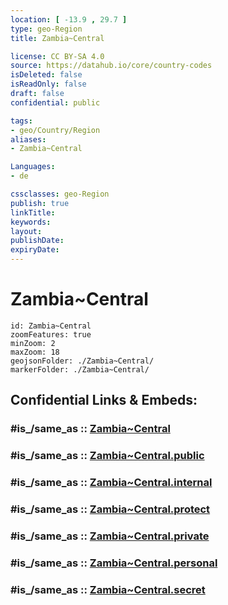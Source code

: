 ```yaml
---
location: [ -13.9 , 29.7 ] 
type: geo-Region
title: Zambia~Central

license: CC BY-SA 4.0
source: https://datahub.io/core/country-codes
isDeleted: false
isReadOnly: false
draft: false
confidential: public

tags:
- geo/Country/Region
aliases:
- Zambia~Central

Languages:
- de

cssclasses: geo-Region
publish: true
linkTitle: 
keywords: 
layout: 
publishDate: 
expiryDate: 
---
```


# Zambia~Central

```leaflet
id: Zambia~Central
zoomFeatures: true 
minZoom: 2 
maxZoom: 18
geojsonFolder: ./Zambia~Central/
markerFolder: ./Zambia~Central/
```


## Confidential Links & Embeds: 

### #is_/same_as :: [Zambia~Central](/_Standards/Earth/Continent/Africa/Africa~Central/Zambia/Provinces~Zambia/Zambia~Central.md) 

### #is_/same_as :: [Zambia~Central.public](/_public/Earth/Continent/Africa/Africa~Central/Zambia/Provinces~Zambia/Zambia~Central.public.md) 

### #is_/same_as :: [Zambia~Central.internal](/_internal/Earth/Continent/Africa/Africa~Central/Zambia/Provinces~Zambia/Zambia~Central.internal.md) 

### #is_/same_as :: [Zambia~Central.protect](/_protect/Earth/Continent/Africa/Africa~Central/Zambia/Provinces~Zambia/Zambia~Central.protect.md) 

### #is_/same_as :: [Zambia~Central.private](/_private/Earth/Continent/Africa/Africa~Central/Zambia/Provinces~Zambia/Zambia~Central.private.md) 

### #is_/same_as :: [Zambia~Central.personal](/_personal/Earth/Continent/Africa/Africa~Central/Zambia/Provinces~Zambia/Zambia~Central.personal.md) 

### #is_/same_as :: [Zambia~Central.secret](/_secret/Earth/Continent/Africa/Africa~Central/Zambia/Provinces~Zambia/Zambia~Central.secret.md)

